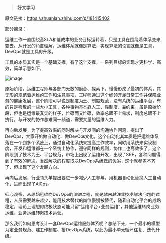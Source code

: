 > **好文学习**

原文链接：https://zhuanlan.zhihu.com/p/181415402

部分摘录：

运维工作一直围绕高SLA和低成本的业务目标运转着，只是工具在围绕着体系变来变去。从开发的角度理解，运维体系就像是算法，实现算法的语言就像是工具，DevOps就是工具的升级。

工具的本质其实是一个基础支撑，有了这个支撑，一系列目标的实现才更科学、高效，简单示意如下。

![image](https://github.com/user-attachments/assets/2874a954-2b79-4f9e-b937-da9bde4101d9)

原始阶段，运维工程师与各部门无数的磨合、探索下，慢慢形成了最初的体系，其无形的规范着运维的工作和注意事项，工程师通过这个纲领开展日常工作并保障业务的健康发展，这个阶段可以说是制度为王、制度规范，没有系统的运维平台，有的只是零散的一些大小工具，各种事物基本靠人工、靠制度、靠约束，虽是原始阶段，但也是运维最真实的样子，忙碌而又忙碌，效率总跟不上需求，制度总跟不上执行，与开发的协作总难同一频道，需要大量的运维人力。

再向后发展，为了提高效率的同时解决与开发间的沟通协作问题，提出了DevOps，大家开始做自动化、做DevOps文化，这个自动化其本质是把运维体系落在一个到多个系统上，通过自动化系统来提高工作效率，同时用系统来实现制度，开发和运维都在一个系统上协作，遵守同样的规则，协作上也高效多了，这个阶段到了技术为王、平台规范，市场上出现了运维开发，出现了SRE，各种问题得到了有效的解决，当然解决的程度取决DevOps系统做的优劣，这个就参差不齐了，但出现了这个发展方向。

再向后发展，行业领头羊提出要进一步减少人工参与，用机器自动化替换人工自动化，进而出现了AiOps。

细心观察，从原始运维向DevOps的演进过程，就是越来越注重技术解决问题的过程，人员需要越来越少，能用技术替代的岗位慢慢被替代，随着自动化平台的成熟稳定，理论上理想的终极状态可能只留"运维平台+业务运维"，其他运维转岗业务运维，业务运维转岗技术运营。

那么我们如何思考设计一套DevOps运维服务体系呢？总结下来，一个最小的模型为定业务规范、建工作制度、搭DevOps系统，以此为最小单元循环往复、迭代升级。